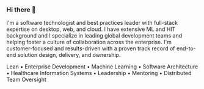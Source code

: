 ### Hi there 👋

I'm a software technologist and best practices leader with full-stack expertise on desktop, web, and cloud. I have extensive ML and HIT background and I specialize in leading global development teams and helping foster a culture of collaboration across the enterprise. I'm customer-focused and results-driven with a proven track record of end-to-end solution design, delivery, and ownership.

Lean • Enterprise Development • Machine Learning • Software Architecture • Healthcare Information Systems • Leadership • Mentoring • Distributed Team Oversight

<!--
**rmontoya12/rmontoya12** is a ✨ _special_ ✨ repository because its `README.md` (this file) appears on your GitHub profile.

Here are some ideas to get you started:

- 🔭 I’m currently working on ...
- 🌱 I’m currently learning ...
- 👯 I’m looking to collaborate on ...
- 🤔 I’m looking for help with ...
- 💬 Ask me about ...
- 📫 How to reach me: ...
- 😄 Pronouns: ...
- ⚡ Fun fact: ...
-->
